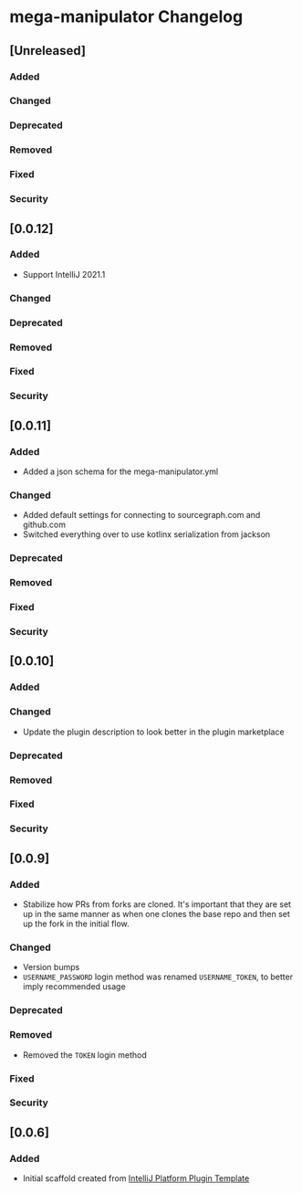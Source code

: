 <!-- Keep a Changelog guide -> https://keepachangelog.com -->

# mega-manipulator Changelog

## [Unreleased]
### Added

### Changed

### Deprecated

### Removed

### Fixed

### Security
## [0.0.12]
### Added
- Support IntelliJ 2021.1

### Changed

### Deprecated

### Removed

### Fixed

### Security
## [0.0.11]
### Added
- Added a json schema for the mega-manipulator.yml

### Changed
- Added default settings for connecting to sourcegraph.com and github.com
- Switched everything over to use kotlinx serialization from jackson

### Deprecated

### Removed

### Fixed

### Security
## [0.0.10]
### Added

### Changed
- Update the plugin description to look better in the plugin marketplace

### Deprecated

### Removed

### Fixed

### Security
## [0.0.9]
### Added
- Stabilize how PRs from forks are cloned. It's important that they are set up in the same manner as when one clones the base repo and then set up the fork in the initial flow.
### Changed
- Version bumps
- `USERNAME_PASSWORD` login method was renamed `USERNAME_TOKEN`, to better imply recommended usage

### Deprecated

### Removed
- Removed the `TOKEN` login method  

### Fixed

### Security
## [0.0.6]
### Added
- Initial scaffold created from [IntelliJ Platform Plugin Template](https://github.com/JetBrains/intellij-platform-plugin-template)
